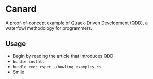 Canard
======

A proof-of-concept example of Quack-Driven Development (QDD), a waterfowl
methodology for programmers.

Usage
-----

* Begin by reading the article that introduces QDD
* `bundle install`
* `bundle exec rspec ./bowling_examples.rb`
* Smile
